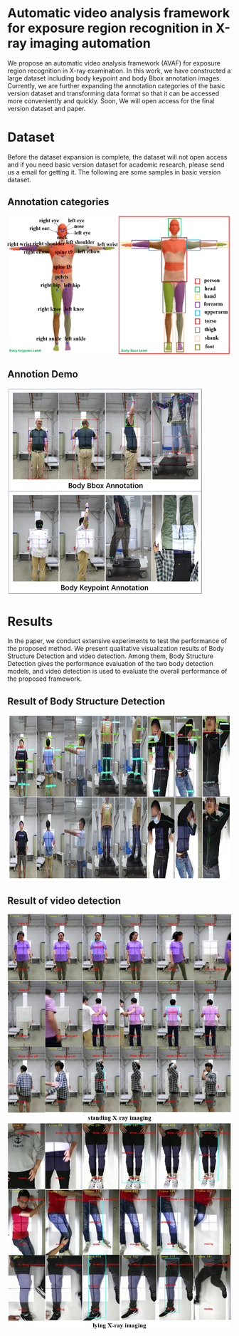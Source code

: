 # Automatic video analysis framework for exposure region recognition in X-ray imaging automation
We propose an automatic video analysis framework (AVAF) for exposure region recognition in X-ray examination. In this work, we have constructed a large dataset including body keypoint and body Bbox annotation images. Currently, we are further expanding the annotation categories of the basic version dataset and transforming data format so that it can be accessed more conveniently and quickly. Soon, We will open access for the final version dataset and paper. 
# Dataset
Before the dataset expansion is complete, the dataset will not open access and if you need basic version dataset for academic research, please send us a email for getting it. The following are some samples in basic version dataset.
## Annotation categories
<img src="https://github.com/JiaRuiS/AVAF/blob/main/Annotation/combination.PNG" width="532" height="312" alt="微信小程序"/><br/>
## Annotion Demo
<img src="https://github.com/JiaRuiS/AVAF/blob/main/Data/demo.PNG" width="440" height="466" alt="微信小程序"/><br/>


# Results
In the paper, we conduct extensive experiments to test the performance of the proposed method. We present qualitative visualization results of Body Structure Detection and video detection. Among them, Body Structure Detection gives the performance evaluation of the two body detection models, and video detection is used to evaluate the overall performance of the proposed framework.
## Result of Body Structure Detection
<img src="https://github.com/JiaRuiS/AVAF/blob/main/Results/frame.PNG" width="900" height="373" alt="微信小程序"/><br/>
## Result of video detection
![image](./Results/standing.PNG)
![image](./Results/lying.PNG)
